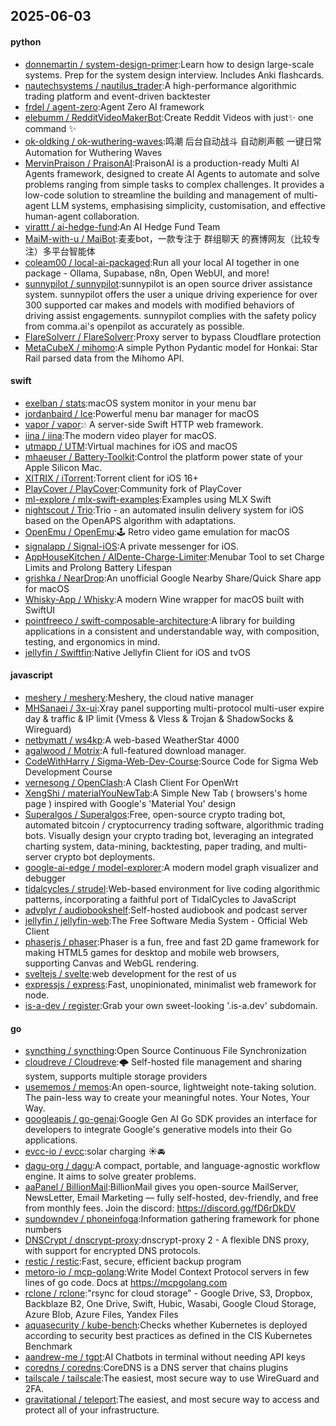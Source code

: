## 2025-06-03

#### python
* [donnemartin / system-design-primer](https://github.com/donnemartin/system-design-primer):Learn how to design large-scale systems. Prep for the system design interview. Includes Anki flashcards.
* [nautechsystems / nautilus_trader](https://github.com/nautechsystems/nautilus_trader):A high-performance algorithmic trading platform and event-driven backtester
* [frdel / agent-zero](https://github.com/frdel/agent-zero):Agent Zero AI framework
* [elebumm / RedditVideoMakerBot](https://github.com/elebumm/RedditVideoMakerBot):Create Reddit Videos with just✨ one command ✨
* [ok-oldking / ok-wuthering-waves](https://github.com/ok-oldking/ok-wuthering-waves):鸣潮 后台自动战斗 自动刷声骸 一键日常 Automation for Wuthering Waves
* [MervinPraison / PraisonAI](https://github.com/MervinPraison/PraisonAI):PraisonAI is a production-ready Multi AI Agents framework, designed to create AI Agents to automate and solve problems ranging from simple tasks to complex challenges. It provides a low-code solution to streamline the building and management of multi-agent LLM systems, emphasising simplicity, customisation, and effective human-agent collaboration.
* [virattt / ai-hedge-fund](https://github.com/virattt/ai-hedge-fund):An AI Hedge Fund Team
* [MaiM-with-u / MaiBot](https://github.com/MaiM-with-u/MaiBot):麦麦bot，一款专注于 群组聊天 的赛博网友（比较专注）多平台智能体
* [coleam00 / local-ai-packaged](https://github.com/coleam00/local-ai-packaged):Run all your local AI together in one package - Ollama, Supabase, n8n, Open WebUI, and more!
* [sunnypilot / sunnypilot](https://github.com/sunnypilot/sunnypilot):sunnypilot is an open source driver assistance system. sunnypilot offers the user a unique driving experience for over 300 supported car makes and models with modified behaviors of driving assist engagements. sunnypilot complies with the safety policy from comma.ai's openpilot as accurately as possible.
* [FlareSolverr / FlareSolverr](https://github.com/FlareSolverr/FlareSolverr):Proxy server to bypass Cloudflare protection
* [MetaCubeX / mihomo](https://github.com/MetaCubeX/mihomo):A simple Python Pydantic model for Honkai: Star Rail parsed data from the Mihomo API.

#### swift
* [exelban / stats](https://github.com/exelban/stats):macOS system monitor in your menu bar
* [jordanbaird / Ice](https://github.com/jordanbaird/Ice):Powerful menu bar manager for macOS
* [vapor / vapor](https://github.com/vapor/vapor):💧 A server-side Swift HTTP web framework.
* [iina / iina](https://github.com/iina/iina):The modern video player for macOS.
* [utmapp / UTM](https://github.com/utmapp/UTM):Virtual machines for iOS and macOS
* [mhaeuser / Battery-Toolkit](https://github.com/mhaeuser/Battery-Toolkit):Control the platform power state of your Apple Silicon Mac.
* [XITRIX / iTorrent](https://github.com/XITRIX/iTorrent):Torrent client for iOS 16+
* [PlayCover / PlayCover](https://github.com/PlayCover/PlayCover):Community fork of PlayCover
* [ml-explore / mlx-swift-examples](https://github.com/ml-explore/mlx-swift-examples):Examples using MLX Swift
* [nightscout / Trio](https://github.com/nightscout/Trio):Trio - an automated insulin delivery system for iOS based on the OpenAPS algorithm with adaptations.
* [OpenEmu / OpenEmu](https://github.com/OpenEmu/OpenEmu):🕹 Retro video game emulation for macOS
* [signalapp / Signal-iOS](https://github.com/signalapp/Signal-iOS):A private messenger for iOS.
* [AppHouseKitchen / AlDente-Charge-Limiter](https://github.com/AppHouseKitchen/AlDente-Charge-Limiter):Menubar Tool to set Charge Limits and Prolong Battery Lifespan
* [grishka / NearDrop](https://github.com/grishka/NearDrop):An unofficial Google Nearby Share/Quick Share app for macOS
* [Whisky-App / Whisky](https://github.com/Whisky-App/Whisky):A modern Wine wrapper for macOS built with SwiftUI
* [pointfreeco / swift-composable-architecture](https://github.com/pointfreeco/swift-composable-architecture):A library for building applications in a consistent and understandable way, with composition, testing, and ergonomics in mind.
* [jellyfin / Swiftfin](https://github.com/jellyfin/Swiftfin):Native Jellyfin Client for iOS and tvOS

#### javascript
* [meshery / meshery](https://github.com/meshery/meshery):Meshery, the cloud native manager
* [MHSanaei / 3x-ui](https://github.com/MHSanaei/3x-ui):Xray panel supporting multi-protocol multi-user expire day & traffic & IP limit (Vmess & Vless & Trojan & ShadowSocks & Wireguard)
* [netbymatt / ws4kp](https://github.com/netbymatt/ws4kp):A web-based WeatherStar 4000
* [agalwood / Motrix](https://github.com/agalwood/Motrix):A full-featured download manager.
* [CodeWithHarry / Sigma-Web-Dev-Course](https://github.com/CodeWithHarry/Sigma-Web-Dev-Course):Source Code for Sigma Web Development Course
* [vernesong / OpenClash](https://github.com/vernesong/OpenClash):A Clash Client For OpenWrt
* [XengShi / materialYouNewTab](https://github.com/XengShi/materialYouNewTab):A Simple New Tab ( browsers's home page ) inspired with Google's 'Material You' design
* [Superalgos / Superalgos](https://github.com/Superalgos/Superalgos):Free, open-source crypto trading bot, automated bitcoin / cryptocurrency trading software, algorithmic trading bots. Visually design your crypto trading bot, leveraging an integrated charting system, data-mining, backtesting, paper trading, and multi-server crypto bot deployments.
* [google-ai-edge / model-explorer](https://github.com/google-ai-edge/model-explorer):A modern model graph visualizer and debugger
* [tidalcycles / strudel](https://github.com/tidalcycles/strudel):Web-based environment for live coding algorithmic patterns, incorporating a faithful port of TidalCycles to JavaScript
* [advplyr / audiobookshelf](https://github.com/advplyr/audiobookshelf):Self-hosted audiobook and podcast server
* [jellyfin / jellyfin-web](https://github.com/jellyfin/jellyfin-web):The Free Software Media System - Official Web Client
* [phaserjs / phaser](https://github.com/phaserjs/phaser):Phaser is a fun, free and fast 2D game framework for making HTML5 games for desktop and mobile web browsers, supporting Canvas and WebGL rendering.
* [sveltejs / svelte](https://github.com/sveltejs/svelte):web development for the rest of us
* [expressjs / express](https://github.com/expressjs/express):Fast, unopinionated, minimalist web framework for node.
* [is-a-dev / register](https://github.com/is-a-dev/register):Grab your own sweet-looking '.is-a.dev' subdomain.

#### go
* [syncthing / syncthing](https://github.com/syncthing/syncthing):Open Source Continuous File Synchronization
* [cloudreve / Cloudreve](https://github.com/cloudreve/Cloudreve):🌩 Self-hosted file management and sharing system, supports multiple storage providers
* [usememos / memos](https://github.com/usememos/memos):An open-source, lightweight note-taking solution. The pain-less way to create your meaningful notes. Your Notes, Your Way.
* [googleapis / go-genai](https://github.com/googleapis/go-genai):Google Gen AI Go SDK provides an interface for developers to integrate Google's generative models into their Go applications.
* [evcc-io / evcc](https://github.com/evcc-io/evcc):solar charging ☀️🚘
* [dagu-org / dagu](https://github.com/dagu-org/dagu):A compact, portable, and language-agnostic workflow engine. It aims to solve greater problems.
* [aaPanel / BillionMail](https://github.com/aaPanel/BillionMail):BillionMail gives you open-source MailServer, NewsLetter, Email Marketing — fully self-hosted, dev-friendly, and free from monthly fees. Join the discord: https://discord.gg/fD6rDkDV
* [sundowndev / phoneinfoga](https://github.com/sundowndev/phoneinfoga):Information gathering framework for phone numbers
* [DNSCrypt / dnscrypt-proxy](https://github.com/DNSCrypt/dnscrypt-proxy):dnscrypt-proxy 2 - A flexible DNS proxy, with support for encrypted DNS protocols.
* [restic / restic](https://github.com/restic/restic):Fast, secure, efficient backup program
* [metoro-io / mcp-golang](https://github.com/metoro-io/mcp-golang):Write Model Context Protocol servers in few lines of go code. Docs at https://mcpgolang.com
* [rclone / rclone](https://github.com/rclone/rclone):"rsync for cloud storage" - Google Drive, S3, Dropbox, Backblaze B2, One Drive, Swift, Hubic, Wasabi, Google Cloud Storage, Azure Blob, Azure Files, Yandex Files
* [aquasecurity / kube-bench](https://github.com/aquasecurity/kube-bench):Checks whether Kubernetes is deployed according to security best practices as defined in the CIS Kubernetes Benchmark
* [aandrew-me / tgpt](https://github.com/aandrew-me/tgpt):AI Chatbots in terminal without needing API keys
* [coredns / coredns](https://github.com/coredns/coredns):CoreDNS is a DNS server that chains plugins
* [tailscale / tailscale](https://github.com/tailscale/tailscale):The easiest, most secure way to use WireGuard and 2FA.
* [gravitational / teleport](https://github.com/gravitational/teleport):The easiest, and most secure way to access and protect all of your infrastructure.
